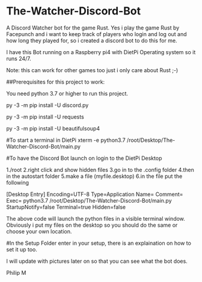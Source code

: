 # The-Watcher-Discord-Bot
A Discord Watcher bot for the game Rust.
Yes i play the game Rust by Facepunch and i want to keep track of players who login and log out and how long they played for, so i created a discord bot to do this for me.

I have this Bot running on a Raspberry pi4 with DietPi Operating system so it runs 24/7.

Note: this can work for other games too just i only care about Rust ;-)

##Prerequisites for this project to work:

You need python 3.7 or higher to run this project.

py -3 -m pip install -U discord.py

py -3 -m pip install -U requests

py -3 -m pip install -U beautifulsoup4

#To start a terminal in DietPi
xterm -e python3.7 /root/Desktop/The-Watcher-Discord-Bot/main.py

#To have the Discord Bot launch on login to the DietPi Desktop

1./root
2.right click and show hidden files
3.go in to the .config folder
4.then in the autostart folder
5.make a file (myfile.desktop)
6.in the file put the following

[Desktop Entry]
Encoding=UTF-8
Type=Application
Name=<GUI Controller>
Comment=
Exec= python3.7 /root/Desktop/The-Watcher-Discord-Bot/main.py
StartupNotify=false
Terminal=true
Hidden=false

The above code will launch the python files in a visible terminal window.
Obviously i put my files on the desktop so you should do the same or choose your own location.

#In the Setup Folder enter in your setup, there is an explaination on how to set it up too.

I will update with pictures later on so that you can see what the bot does.

Philip M



